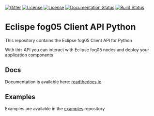[![Gitter](https://badges.gitter.im/atolab/fog05.svg)](https://gitter.im/atolab/fog05?utm_source=badge&utm_medium=badge&utm_campaign=pr-badge)
[![License](https://img.shields.io/badge/License-EPL%202.0-blue)](https://choosealicense.com/licenses/epl-2.0/)
[![License](https://img.shields.io/badge/License-Apache%202.0-blue.svg)](https://opensource.org/licenses/Apache-2.0)
[![Documentation Status](https://readthedocs.org/projects/eclipse-fog05-python3-client-api/badge/?version=latest)](https://eclipse-fog05-python3-client-api.readthedocs.io/en/latest/?badge=latest)
[![Build Status](https://travis-ci.com/eclipse-fog05/api-python.svg?branch=master)](https://travis-ci.com/eclipse-fog05/api-python)

# Eclispe fog05 Client API Python

This repository contains the Eclipse fog05 Client API for Python

With this API you can interact with Eclipse fog05 nodes and deploy your application components


## Docs

Documentation is available here: [readthedocs.io](https://eclipse-fog05-python3-client-api.readthedocs.io/en/latest/?badge=latest)

## Examples

Examples are available in the [examples](https://github.com/eclipse-fog05/examples/tree/master/fim_api/python) repository
